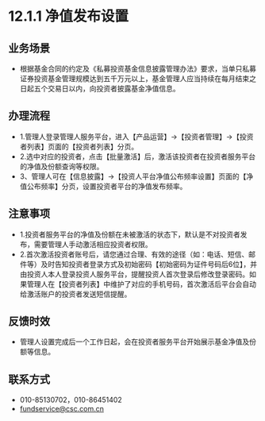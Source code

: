 # 12.1.1 净值发布设置
## <i class="hicon lb1"></i>业务场景
- 根据基金合同的约定及《私募投资基金信息披露管理办法》要求，当单只私募证券投资基金管理规模达到五千万元以上，基金管理人应当持续在每月结束之日起五个交易日以内，向投资者披露基金净值信息。

## <i class="hicon lb2"></i>办理流程
- 1.管理人登录管理人服务平台，进入【产品运营】->【投资者管理】->【投资者列表】页面的【投资者列表】分页。
- 2.选中对应的投资者，点击【批量激活】后，激活该投资者在投资者服务平台的净值及份额查询等权限。
- 3、管理人可在【信息披露】->【投资人平台净值公布频率设置】页面的【净值公布频率】分页，设置投资者平台的净值发布频率。
## <i class="hicon lb3"></i>注意事项
- 1.投资者服务平台的净值及份额在未被激活的状态下，默认是不对投资者发布，需要管理人手动激活相应投资者权限。
- 2.首次激活投资者账号后，请您通过合理、有效的途径（如：电话、短信、邮件等）及时告知投资者登录方式及初始密码【初始密码为证件号码后6位】，并由投资人本人登录投资人服务平台，提醒投资人首次登录后修改登录密码。如果管理人在【投资者列表】中维护了对应的手机号码，首次激活后平台会自动给激活账户的投资者发送短信提醒。 

## <i class="hicon lb4"></i>反馈时效
- 管理人设置完成后一个工作日起，会在投资者服务平台开始展示基金净值及份额等信息。

## <i class="hicon lb5"></i>联系方式

- 010-85130702，010-86451402
- fundservice@csc.com.cn
